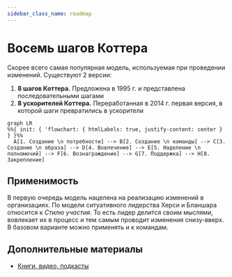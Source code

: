```yaml
---
sidebar_class_name: roadmap
---
```

# Восемь шагов Коттера
Скорее всего самая популярная модель, используемая при проведении изменений. Существуют 2 версии:
1. **8 шагов Коттера.** Предложена в 1995 г. и представлена последовательными шагами
2. **8 ускорителей Коттера.** Переработанная в 2014 г. первая версия, в которой шаги превратились в ускорители

```mermaid
graph LR
%%{ init: { 'flowchart: { htmlLabels: true, justify-content: center } } }%%
  A[1. Создание \n потребности] --> B[2. Создание \n команды] --> C[3. Создание \n образа] --> D[4. Вовлечение] --> E[5. Наделение \n полномочий] --> F[6. Вознаграждение] --> G[7. Поддержка] --> H[8. Закрепление]
```

## Применимость
В первую очередь модель нацелена на реализацию изменений в организациях. По модели ситуативного лидерства Херси и Бланшара относится к _Стилю участия_. То есть лидер делится своим мыслями, вовлекает их в процесс и тем самым проводит изменения снизу-вверх. В базовом варианте можно применять и к командам.

## Дополнительные материалы
* [Книги, видео, подкасты](/docs/profession/good-to-know#8-шагов-коттера)
